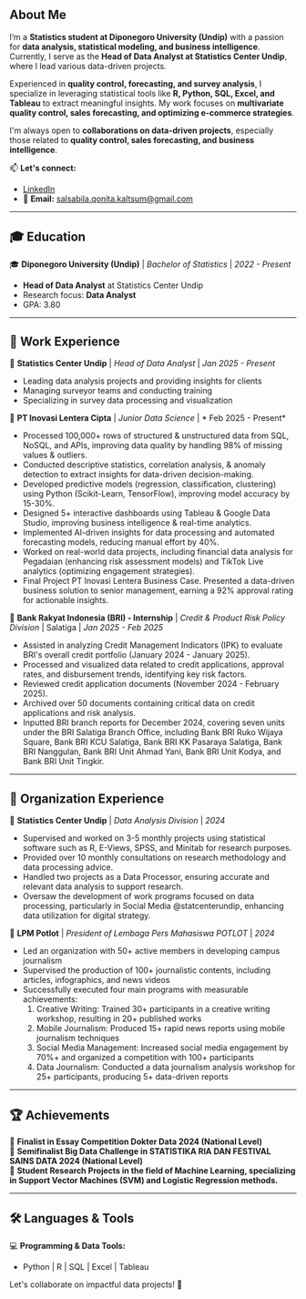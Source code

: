 ## About Me  
I’m a **Statistics student at Diponegoro University (Undip)** with a passion for **data analysis, statistical modeling, and business intelligence**. Currently, I serve as the **Head of Data Analyst at Statistics Center Undip**, where I lead various data-driven projects.  

Experienced in **quality control, forecasting, and survey analysis**, I specialize in leveraging statistical tools like **R, Python, SQL, Excel, and Tableau** to extract meaningful insights. My work focuses on **multivariate quality control, sales forecasting, and optimizing e-commerce strategies**.  

I'm always open to **collaborations on data-driven projects**, especially those related to **quality control, sales forecasting, and business intelligence**.  

📫 **Let's connect:**  
- [LinkedIn](https://www.linkedin.com/in/salsabilaqonitakaltsum/)  
- 📩 **Email:** salsabila.qonita.kaltsum@gmail.com  

---

## 🎓 Education  
🎓 **Diponegoro University (Undip)** | *Bachelor of Statistics* | *2022 - Present*  
   - **Head of Data Analyst** at Statistics Center Undip  
   - Research focus: **Data Analyst**  
   - GPA: 3.80

---

## 💼 Work Experience  
🔹 **Statistics Center Undip** | *Head of Data Analyst* | *Jan 2025 - Present*  
   - Leading data analysis projects and providing insights for clients  
   - Managing surveyor teams and conducting training  
   - Specializing in survey data processing and visualization  

🔹 **PT Inovasi Lentera Cipta** | *Junior Data Science* | * Feb 2025 - Present*  
   - Processed 100,000+ rows of structured & unstructured data from SQL, NoSQL, and APIs, improving data quality by handling 98% of missing values & outliers.
   - Conducted descriptive statistics, correlation analysis, & anomaly detection to extract insights for data-driven decision-making.
   - Developed predictive models (regression, classification, clustering) using Python (Scikit-Learn, TensorFlow), improving model accuracy by 15-30%.
   - Designed 5+ interactive dashboards using Tableau & Google Data Studio, improving business intelligence & real-time analytics.
   - Implemented AI-driven insights for data processing and automated forecasting models, reducing manual effort by 40%.
   - Worked on real-world data projects, including financial data analysis for Pegadaian (enhancing risk assessment models) and TikTok Live analytics (optimizing engagement strategies).
   - Final Project PT Inovasi Lentera Business Case. Presented a data-driven business solution to senior management, earning a 92% approval rating for actionable insights.

🔹 **Bank Rakyat Indonesia (BRI) - Internship** | *Credit & Product Risk Policy Division* | Salatiga | *Jan 2025 - Feb 2025*  
   - Assisted in analyzing Credit Management Indicators (IPK) to evaluate BRI's overall credit portfolio (January 2024 - January 2025).
   - Processed and visualized data related to credit applications, approval rates, and disbursement trends, identifying key risk factors.
   - Reviewed credit application documents (November 2024 - February 2025).
   - Archived over 50 documents containing critical data on credit applications and risk analysis.
   - Inputted BRI branch reports for December 2024, covering seven units under the BRI Salatiga Branch Office, including Bank BRI Ruko Wijaya Square, Bank BRI KCU Salatiga, Bank BRI KK Pasaraya Salatiga, Bank BRI Nanggulan, Bank BRI Unit Ahmad Yani, Bank BRI Unit Kodya, and Bank BRI Unit Tingkir.

---

## 📌 Organization Experience  
🔹 **Statistics Center Undip** | *Data Analysis Division* | *2024*  
   - Supervised and worked on 3-5 monthly projects using statistical software such as R, E-Views, SPSS, and Minitab for research purposes.
   - Provided over 10 monthly consultations on research methodology and data processing advice.
   - Handled two projects as a Data Processor, ensuring accurate and relevant data analysis to support research.
   - Oversaw the development of work programs focused on data processing, particularly in Social Media @statcenterundip, enhancing data utilization for digital strategy.

🔹 **LPM Potlot** | *President of Lembaga Pers Mahasiswa POTLOT* | *2024*  
   - Led an organization with 50+ active members in developing campus journalism
   - Supervised the production of 100+ journalistic contents, including articles, infographics, and news videos
   - Successfully executed four main programs with measurable achievements:
     1. Creative Writing: Trained 30+ participants in a creative writing workshop, resulting in 20+ published works
     2. Mobile Journalism: Produced 15+ rapid news reports using mobile journalism techniques
     3. Social Media Management: Increased social media engagement by 70%+ and organized a competition with 100+ participants
     4. Data Journalism: Conducted a data journalism analysis workshop for 25+ participants, producing 5+ data-driven reports

---

## 🏆 Achievements  
🏅 **Finalist in Essay Competition Dokter Data 2024 (National Level)**  
🏅 **Semifinalist Big Data Challenge in STATISTIKA RIA DAN FESTIVAL SAINS DATA 2024 (National Level)**  
🔬 **Student Research Projects in the field of Machine Learning, specializing in Support Vector Machines (SVM) and Logistic Regression methods.**  

---

## 🛠️ Languages & Tools  
💻 **Programming & Data Tools:**  
- Python | R | SQL | Excel | Tableau  

Let's collaborate on impactful data projects! 🚀  
